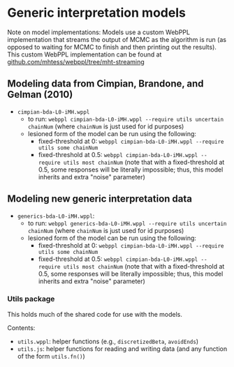# Generic interpretation models

Note on model implementations: Models use a custom WebPPL implementation that streams the output of MCMC as the algorithm is run (as opposed to waiting for MCMC to finish and then printing out the results). This custom WebPPL implementation can be found at [github.com/mhtess/webppl/tree/mht-streaming](https://github.com/mhtess/webppl/tree/mht-streaming)

## Modeling data from Cimpian, Brandone, and Gelman (2010)

- `cimpian-bda-L0-iMH.wppl`
	- to run: `webppl cimpian-bda-L0-iMH.wppl --require utils uncertain chainNum` (where `chainNum` is just used for id purposes)
	- lesioned form of the model can be run using the following:
		- fixed-threshold at 0: `webppl cimpian-bda-L0-iMH.wppl --require utils some chainNum`
		- fixed-threshold at 0.5: `webppl cimpian-bda-L0-iMH.wppl --require utils most chainNum` (note that with a fixed-threshold at 0.5, some responses will be literally impossible; thus, this model inherits and extra "noise" parameter)

## Modeling new generic interpretation data

- `generics-bda-L0-iMH.wppl`: 
	- to run: `webppl generics-bda-L0-iMH.wppl --require utils uncertain chainNum` (where `chainNum` is just used for id purposes)
	- lesioned form of the model can be run using the following:
		- fixed-threshold at 0: `webppl cimpian-bda-L0-iMH.wppl --require utils some chainNum`
		- fixed-threshold at 0.5: `webppl cimpian-bda-L0-iMH.wppl --require utils most chainNum` (note that with a fixed-threshold at 0.5, some responses will be literally impossible; thus, this model inherits and extra "noise" parameter)

### Utils package

This holds much of the shared code for use with the models.

Contents:
  - `utils.wppl`: helper functions (e.g., `discretizedBeta`, `avoidEnds`)
  - `utils.js`: helper functions for reading and writing data (and any function of the form `utils.fn()`)

